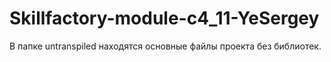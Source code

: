 # Skillfactory-module-c4_11-YeSergey
В папке untranspiled находятся основные файлы проекта без библиотек.
